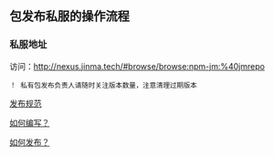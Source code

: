 ## 包发布私服的操作流程

### 私服地址

访问：http://nexus.jinma.tech/#browse/browse:npm-jm:%40jmrepo

    ！ 私有包发布负责人请随时关注版本数量，注意清理过期版本

[发布规范](https://www.yuque.com/u32025933/xrt2zf/sz90w951agdlwmyw)

[如何编写？](https://www.yuque.com/u32025933/xrt2zf/wz3z76i6z8xxzby0)

[如何发布？](https://www.yuque.com/u32025933/xrt2zf/dsu4zez587bu8z36)